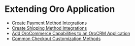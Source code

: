 <a id="dev-extend-commerce"></a>

# Extending Oro Application

* [Create Payment Method Integrations](payment/index.md)
* [Create Shipping Method Integrations](shipping.md)
* [Add OroCommerce Capabilities to an OroCRM Application](how-to-co-install-applications.md)
* [Common Checkout Customization Methods](checkout-customization-methods.md)

